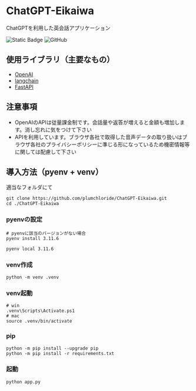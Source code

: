 # ChatGPT-Eikaiwa
ChatGPTを利用した英会話アプリケーション

![Static Badge](https://img.shields.io/badge/python-3.7%20%7C%203.8%20%7C%203.9%20%7C%203.10%20%7C%203.11-green?logo=python&logoColor=white)
![GitHub](https://img.shields.io/github/license/plumchloride/ChatGPT-Eikaiwa?color=blue)

## 使用ライブラリ（主要なもの）
- [OpenAI](https://github.com/openai/openai-python)
- [langchain](https://github.com/langchain-ai/langchain)
- [FastAPI](https://github.com/tiangolo/fastapi)

## 注意事項
- OpenAIのAPIは従量課金制です。会話量や返答が増えると金額も増加します。消し忘れに気をつけて下さい
- APIを利用しています。ブラウザ各社で取得した音声データの取り扱いはブラウザ各社のプライバシーポリシーに準じる形になっているため機密情報等に関しては配慮して下さい

## 導入方法（pyenv + venv）
適当なフォルダにて
```shell
git clone https://github.com/plumchloride/ChatGPT-Eikaiwa.git
cd ./ChatGPT-Eikaiwa
```
### pyenvの設定
```shell
# pyenvに該当のバージョンがない場合
pyenv install 3.11.6

pyenv local 3.11.6
```
### venv作成
```shell
python -m venv .venv
```
### venv起動
```shell
# win
.venv\Scripts\Activate.ps1
# mac
source .venv/bin/activate
```
### pip
```shell
python -m pip install --upgrade pip
python -m pip install -r requirements.txt
```
### 起動
```shell
python app.py
```